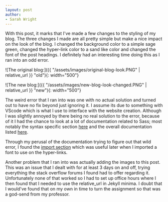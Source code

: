 ```yaml
---
layout: post
author:
- Sarah Wright
---
```


With this post, it marks that I've made a few changes to the styling of my blog. The three changes I made are all pretty simple but make a nice impact on the look of the blog. I changed the background color to a simple sage green, changed the hyper-link color to a sand like color and changed the font of the post headings. I definitely had an interesting time doing this as I ran into an odd error.

![The original blog:]({{ "/assets/images/original-blog-look.PNG" | relative_url }} "old"){: width="500"}

![The new blog:]({{ "/assets/images/new-blog-look-changed.PNG" | relative_url }} "new"){: width="500"}

The weird error that I ran into was one with no actual solution and turned out to have no fix beyond just ignoring it. I assume its due to something with VScode which is what I use to interface with the website creation. Although I was slightly annoyed by there being no real solution to the error, because of it I had the chance to look at a lot of documentation related to Sass; most notably the syntax specific section [here](https://sass-lang.com/documentation/syntax/) and the overall documentation listed [here](https://sass-lang.com/documentation/).

Through my perusal of the documentation trying to figure out that wild error, I found the [import section](https://sass-lang.com/documentation/at-rules/import/) which was useful later when I imported a font to use on the hyper-links. 

Another problem that I ran into was actually adding the images to this post. This was an issue that I dealt with for at least 3 days on and off, trying everything the stack overflow forums I found had to offer regarding it. Unfortunately none of that worked so I had to set up office hours where I then found that I needed to use the relative_url in Jekyll minima. I doubt that I would've found that on my own in time to turn the assignment so that was a god-send from my professor. 